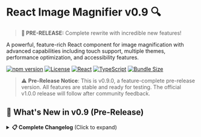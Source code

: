 # React Image Magnifier v0.9 🔍

> **🚀 PRE-RELEASE:** Complete rewrite with incredible new features!

A powerful, feature-rich React component for image magnification with advanced capabilities including touch support, multiple themes, performance optimization, and accessibility features.

[![npm version](https://badge.fury.io/js/@hammadxcm%2Fimage-magnifier.svg)](https://www.npmjs.com/package/@hammadxcm/image-magnifier)
[![License](https://img.shields.io/npm/l/@hammadxcm/image-magnifier)](https://github.com/hammadxcm/react-image-magnifier/blob/main/LICENSE)
[![React](https://img.shields.io/badge/React-18%2B%20%7C%2019%2B-blue)](https://reactjs.org/)
[![TypeScript](https://img.shields.io/badge/TypeScript-Ready-blue)](https://www.typescriptlang.org/)
[![Bundle Size](https://img.shields.io/bundlephobia/minzip/@hammadxcm/image-magnifier)](https://bundlephobia.com/package/@hammadxcm/image-magnifier)

> ⚠️ **Pre-Release Notice**: This is v0.9.0, a feature-complete pre-release version. All features are stable and ready for testing. The official v1.0.0 release will follow after community feedback.

## 🚀 What's New in v0.9 (Pre-Release)

<details>
<summary><strong>📋 Complete Changelog</strong> (Click to expand)</summary>

### 🎯 **BREAKING CHANGES**
- **New Advanced Component**: `ReactImageMagnifierAdvanced` with 25+ customizable props
- **Context Provider**: `MagnifierProvider` for global state management
- **Updated Exports**: Multiple named exports for better tree-shaking
- **Enhanced TypeScript**: Complete type definitions with strict typing

### ✨ **NEW FEATURES**

#### 🎨 **Visual Enhancements**
- **4 Built-in Themes**: Classic, Modern, Dark, and Neon themes
- **Custom Theme Support**: Full customization of colors, borders, and effects
- **Multiple Cursor Styles**: `crosshair`, `zoom-in`, `grab`, `pointer`, `none`
- **Positioning Modes**: `follow`, `fixed-top-right`, `fixed-top-left`, `fixed-bottom-right`, `fixed-bottom-left`
- **Zoom Controls**: Interactive +/- buttons with customizable min/max zoom
- **Mini Map**: Navigation overview showing current magnified area
- **Watermarks**: Add text or React components as watermarks
- **Overlay Content**: Custom overl